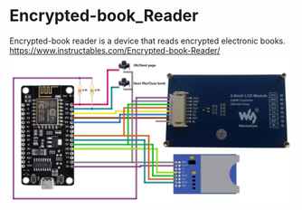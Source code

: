 # Encrypted-book_Reader
Encrypted-book reader is a device that reads encrypted electronic books.
https://www.instructables.com/Encrypted-book-Reader/
![image text](https://github.com/Northstrix/Encrypted-book_Reader/blob/main/Pictures/Circuit%20diagram%20of%20the%20vault.png)
